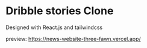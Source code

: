 # Dribble stories Clone

Designed with React.js and tailwindcss

preview: https://news-website-three-fawn.vercel.app/
